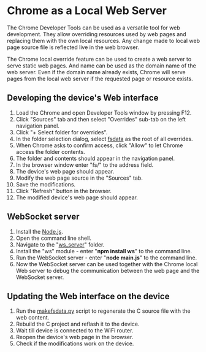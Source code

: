 # Chrome as a Local Web Server
The Chrome Developer Tools can be used as a versatile tool for web development. They allow overriding resources used by web pages and replacing them with the own local resources. Any change made to local web page source file is reflected live in the web browser.

The Chrome local override feature can be used to create a web server to serve static web pages. And name can be used as the domain name of the web server. Even if the domain name already exists, Chrome will serve pages from the local web server if the requested page or resource exists.

## Developing the device's Web interface
1. Load the Chrome and open Developer Tools window by pressing F12.
2. Click "Sources" tab and then select "Overrides" sub-tab on the left navigation panel.
3. Click "+ Select folder for overrides".
4. In the folder selection dialog, select [fsdata](../main/http/server/fsdata) as the root of all overrides.
5. When Chrome asks to confirm access, click "Allow" to let Chrome access the folder contents.
6. The folder and contents should appear in the navigation panel.
7. In the browser window enter "fs/" to the address field.
8. The device's web page should appear.
9. Modify the web page source in the "Sources" tab.
10. Save the modifications.
11. Click "Refresh" button in the browser.
12. The modified device's web page should appear.

## WebSocket server
1. Install the [Node.js](https://nodejs.org).
2. Open the command line shell.
3. Navigate to the "[ws_server](../utils/ws_server/)" folder.
4. Install the "ws" module - enter "**npm install ws**" to the command line.
5. Run the WebSocket server - enter "**node main.js**" to the command line.
6. Now the WebSocket server can be used together with the Chrome local Web server to debug the communication between the web page and the WebSocket server.

## Updating the Web interface on the device
1. Run the [makefsdata.py](../main/http/server/fsdata/makefsdata.py) script to regenerate the C source file with the web content.
2. Rebuild the C project and reflash it to the device.
3. Wait till device is connected to the WiFi router.
4. Reopen the device's web page in the browser.
5. Check if the modifications work on the device.